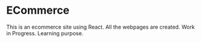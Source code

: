 # ECommerce
This is an ecommerce site using React. All the webpages are created. Work in Progress. Learning purpose.
